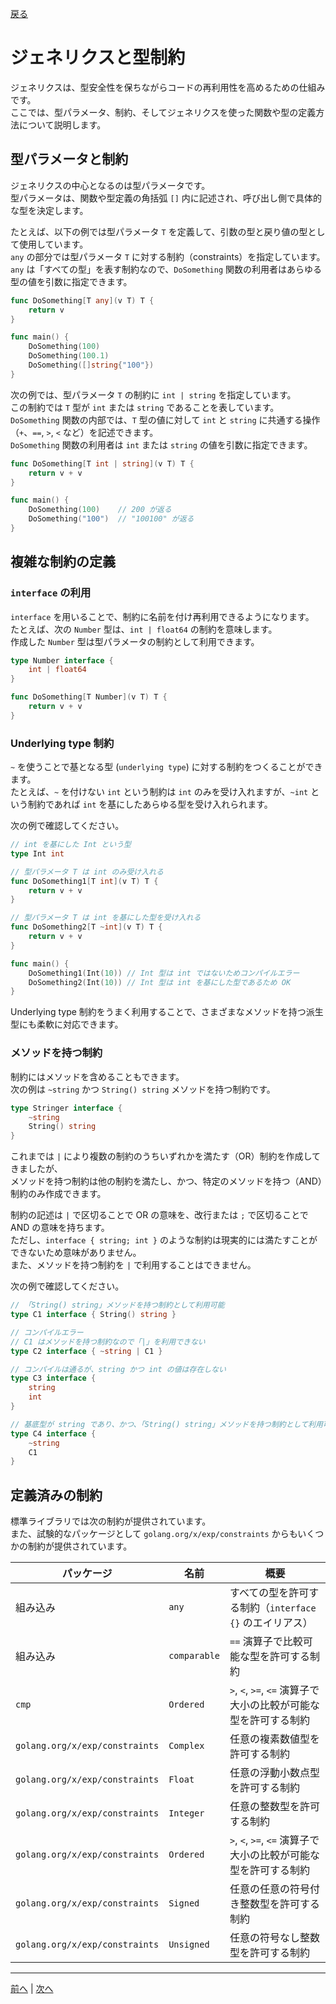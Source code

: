 [戻る](../README.md)

# ジェネリクスと型制約

ジェネリクスは、型安全性を保ちながらコードの再利用性を高めるための仕組みです。  
ここでは、型パラメータ、制約、そしてジェネリクスを使った関数や型の定義方法について説明します。

## 型パラメータと制約

ジェネリクスの中心となるのは型パラメータです。  
型パラメータは、関数や型定義の角括弧 `[]` 内に記述され、呼び出し側で具体的な型を決定します。  

たとえば、以下の例では型パラメータ `T` を定義して、引数の型と戻り値の型として使用しています。  
`any` の部分では型パラメータ `T` に対する制約（constraints）を指定しています。  
`any` は「すべての型」を表す制約なので、`DoSomething` 関数の利用者はあらゆる型の値を引数に指定できます。

```go
func DoSomething[T any](v T) T {
    return v
}

func main() {
    DoSomething(100)
    DoSomething(100.1)
    DoSomething([]string{"100"})
}
```

次の例では、型パラメータ `T` の制約に `int | string` を指定しています。  
この制約では `T` 型が `int` または `string` であることを表しています。  
`DoSomething` 関数の内部では、`T` 型の値に対して `int` と `string` に共通する操作（`+`、`==`, `>`, `<` など）を記述できます。  
`DoSomething` 関数の利用者は `int` または `string` の値を引数に指定できます。

```go
func DoSomething[T int | string](v T) T {
    return v + v
}

func main() {
    DoSomething(100)    // 200 が返る
    DoSomething("100")  // "100100" が返る
}
```

## 複雑な制約の定義

### `interface` の利用

`interface` を用いることで、制約に名前を付け再利用できるようになります。  
たとえば、次の `Number` 型は、`int | float64` の制約を意味します。  
作成した `Number` 型は型パラメータの制約として利用できます。

```go
type Number interface {
    int | float64
}

func DoSomething[T Number](v T) T {
    return v + v
}
```

### Underlying type 制約

`~` を使うことで基となる型 (`underlying type`) に対する制約をつくることができます。  
たとえば、`~` を付けない `int` という制約は `int` のみを受け入れますが、`~int` という制約であれば `int` を基にしたあらゆる型を受け入れられます。

次の例で確認してください。

```go
// int を基にした Int という型
type Int int

// 型パラメータ T は int のみ受け入れる
func DoSomething1[T int](v T) T {
    return v + v
}

// 型パラメータ T は int を基にした型を受け入れる
func DoSomething2[T ~int](v T) T {
    return v + v
}

func main() {
    DoSomething1(Int(10)) // Int 型は int ではないためコンパイルエラー
    DoSomething2(Int(10)) // Int 型は int を基にした型であるため OK
}
```

Underlying type 制約をうまく利用することで、さまざまなメソッドを持つ派生型にも柔軟に対応できます。

### メソッドを持つ制約

制約にはメソッドを含めることもできます。  
次の例は `~string` かつ `String() string` メソッドを持つ制約です。

```go
type Stringer interface {
    ~string
    String() string
}
```

これまでは `|` により複数の制約のうちいずれかを満たす（OR）制約を作成してきましたが、  
メソッドを持つ制約は他の制約を満たし、かつ、特定のメソッドを持つ（AND）制約のみ作成できます。

制約の記述は `|` で区切ることで OR の意味を、改行または `;` で区切ることで AND の意味を持ちます。  
ただし、`interface { string; int }` のような制約は現実的には満たすことができないため意味がありません。  
また、メソッドを持つ制約を `|` で利用することはできません。

次の例で確認してください。

```go
// 「String() string」メソッドを持つ制約として利用可能
type C1 interface { String() string }

// コンパイルエラー
// C1 はメソッドを持つ制約なので「|」を利用できない
type C2 interface { ~string | C1 }

// コンパイルは通るが、string かつ int の値は存在しない
type C3 interface { 
    string
    int
}

// 基底型が string であり、かつ、「String() string」メソッドを持つ制約として利用可能
type C4 interface {
    ~string
    C1
}
```

## 定義済みの制約

標準ライブラリでは次の制約が提供されています。  
また、試験的なパッケージとして `golang.org/x/exp/constraints` からもいくつかの制約が提供されています。

| パッケージ                     | 名前         | 概要                                                            |
| ------------------------------ | ------------ | --------------------------------------------------------------- |
| 組み込み                       | `any`        | すべての型を許可する制約（`interface {}` のエイリアス）         |
| 組み込み                       | `comparable` | `==` 演算子で比較可能な型を許可する制約                         |
| `cmp`                          | `Ordered`    | `>`, `<`, `>=`, `<=` 演算子で大小の比較が可能な型を許可する制約 |
| `golang.org/x/exp/constraints` | `Complex`    | 任意の複素数値型を許可する制約                                  |
| `golang.org/x/exp/constraints` | `Float`      | 任意の浮動小数点型を許可する制約                                |
| `golang.org/x/exp/constraints` | `Integer`    | 任意の整数型を許可する制約                                      |
| `golang.org/x/exp/constraints` | `Ordered`    | `>`, `<`, `>=`, `<=` 演算子で大小の比較が可能な型を許可する制約 |
| `golang.org/x/exp/constraints` | `Signed`     | 任意の任意の符号付き整数型を許可する制約                        |
| `golang.org/x/exp/constraints` | `Unsigned`   | 任意の符号なし整数型を許可する制約                              |

----
[前へ](../08_関数にメソッドを追加する/README.md) | [次へ](../10_イテレータの利用と実装/README.md)
